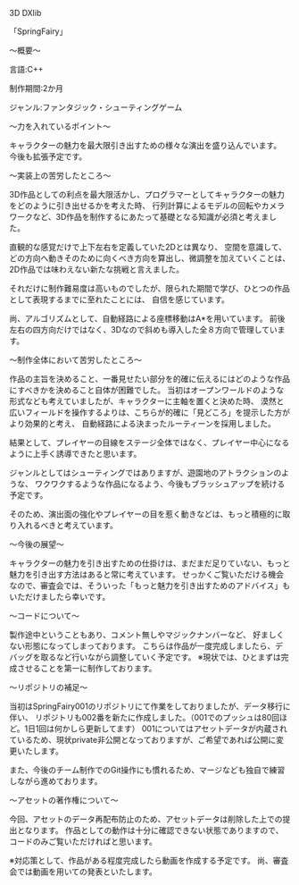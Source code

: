 3D DXlib 

「SpringFairy」

～概要～

言語:C++

制作期間:2か月

ジャンル:ファンタジック・シューティングゲーム


～力を入れているポイント～

キャラクターの魅力を最大限引き出すための様々な演出を盛り込んでいます。
今後も拡張予定です。

～実装上の苦労したところ～

3D作品としての利点を最大限活かし、プログラマーとしてキャラクターの魅力をどのように引き出せるかを考えた時、
行列計算によるモデルの回転やカメラワークなど、3D作品を制作するにあたって基礎となる知識が必須と考えました。

直観的な感覚だけで上下左右を定義していた2Dとは異なり、
空間を意識して、どの方向へ動きそのために向くべき方向を算出し、微調整を加えていくことは、
2D作品では味わえない新たな挑戦と言えました。

それだけに制作難易度は高いものでしたが、限られた期間で学び、ひとつの作品として表現するまでに至れたことには、
自信を感じています。

尚、アルゴリズムとして、自動経路による座標移動はA*を用いています。
前後左右の四方向だけではなく、3Dなので斜めも導入した全８方向で管理しています。

～制作全体において苦労したところ～

作品の主旨を決めること、一番見せたい部分を的確に伝えるにはどのような作品にすべきかを決めること自体が困難でした。
当初はオープンワールドのような形式なども考えていましたが、キャラクターに主軸を置くと決めた時、
漠然と広いフィールドを操作するよりは、こちらが的確に「見どころ」を提示した方がより効果的と考え、
自動経路による決まったルーティーンを採用しました。

結果として、プレイヤーの目線をステージ全体ではなく、プレイヤー中心になるように上手く誘導できたと思います。

ジャンルとしてはシューティングではありますが、遊園地のアトラクションのような、
ワクワクするような作品になるよう、今後もブラッシュアップを続ける予定です。

そのため、演出面の強化やプレイヤーの目を惹く動きなどは、もっと積極的に取り入れるべきと考えています。

～今後の展望～

キャラクターの魅力を引き出すための仕掛けは、まだまだ足りていない、もっと魅力を引き出す方法はあると常に考えています。
せっかくご覧いただける機会なので、審査会では、そういった「もっと魅力を引き出すためのアドバイス」もいただけましたら幸いです。

～コードについて～

製作途中ということもあり、コメント無しやマジックナンバーなど、
好ましくない形態になってしまっております。
こちらは作品が一度完成しましたら、デバッグを取るなど行いながら調整していく予定です。
※現状では、ひとまずは完成させることを第一に制作しております。

～リポジトリの補足～

当初はSpringFairy001のリポジトリにて作業をしておりましたが、データ移行に伴い、
リポジトリも002番を新たに作成しました。（001でのプッシュは80回ほど。1日1回は何かしら更新してます）
001についてはアセットデータが内蔵されているため、現状private非公開となっておりますが、ご希望であれば公開に変更いたします。

また、今後のチーム制作でのGit操作にも慣れるため、マージなども独自で練習しながら進めております。

～アセットの著作権について～

今回、アセットのデータ再配布防止のため、アセットデータは削除した上での提出となります。
作品としての動作は十分に確認できない状態でありますので、コードのみご覧いただければと思います。

※対応策として、作品がある程度完成したら動画を作成する予定です。
尚、審査会では動画を用いての発表といたします。
